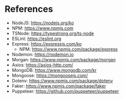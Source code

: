 # References

- NodeJS: https://nodejs.org/ko
- NPM: https://www.npmjs.com
- TSNode: https://typestrong.org/ts-node
- ESLint: https://eslint.org
- Express: https://expressjs.com/ko
  - NPM: https://www.npmjs.com/package/express
- Nodemon: https://nodemon.io
- Morgan: https://www.npmjs.com/package/morgan
- Axios: https://axios-http.com/
- MongoDB: https://www.mongodb.com/kr
- Mongoose: https://mongoosejs.com/
- Dotenv: https://www.npmjs.com/package/dotenv
- Faker: https://www.npmjs.com/package/faker
- Puppeteer: https://github.com/puppeteer/puppeteer
